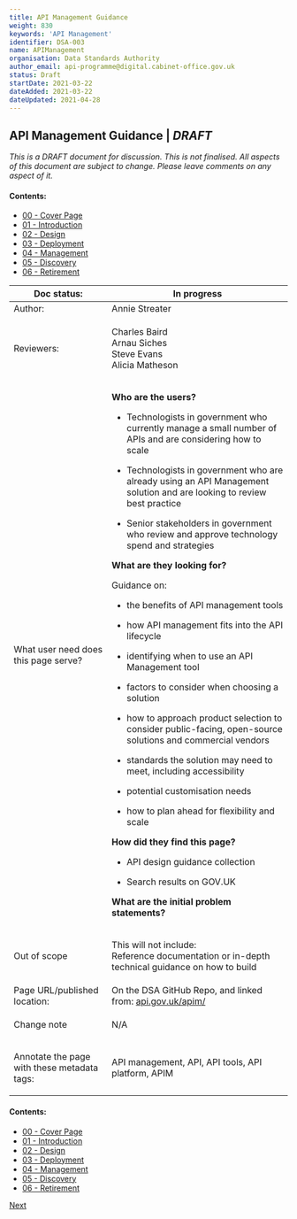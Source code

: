 ```yaml
---
title: API Management Guidance
weight: 830
keywords: 'API Management'
identifier: DSA-003
name: APIManagement
organisation: Data Standards Authority
author_email: api-programme@digital.cabinet-office.gov.uk
status: Draft
startDate: 2021-03-22
dateAdded: 2021-03-22
dateUpdated: 2021-04-28
---
```



## API Management Guidance | *DRAFT*


_This is a DRAFT document for discussion. This is not finalised. All aspects of this document are subject to change. Please leave comments on any aspect of it._

#### Contents:
- [00 - Cover Page](index.html)
- [01 - Introduction](APIM-Introduction.html)
- [02 - Design](APIM-Design.html)
- [03 - Deployment](APIM-Deployment.html)
- [04 - Management](APIM-Management.html)
- [05 - Discovery](APIM-Discovery.html)
- [06 - Retirement](APIM-Retirement.html)

<table>
<thead>
<tr class="header">
<th>Doc status:</th>
<th>In progress</th>
</tr>
</thead>
<tbody>
<tr class="odd">
<td>Author:</td>
<td>Annie Streater</td>
</tr>
<tr class="even">
<td>Reviewers:</td>
<td><p> Charles Baird<br>
Arnau Siches<br>
Steve Evans<br>
Alicia Matheson</p></td>
</tr>
<tr class="odd">
<td>What user need does this page serve?</td>
<td><p><strong>Who are the users?</strong></p>
<ul>
<li><p>Technologists in government who currently manage a small number of APIs and are considering how to scale</p></li>
<li><p>Technologists in government who are already using an API Management solution and are looking to review best practice</p></li>
<li><p>Senior stakeholders in government who review and approve technology spend and strategies</p></li>
</ul>
<p><strong>What are they looking for?</strong></p>
<p>Guidance on:</p>
<ul>
<li><p>the benefits of API management tools</p></li>
<li><p>how API management fits into the API lifecycle</p></li>
<li>identifying when to use an API Management tool</p></li>
<li>factors to consider when choosing a solution</p></li>
<li>how to approach product selection to consider public-facing, open-source solutions and commercial vendors</p></li>
<li>standards the solution may need to meet, including accessibility</p></li>
<li>potential customisation needs</p></li>
<li>how to plan ahead for flexibility and scale</p></li>
</ul>

<p><strong>How did they find this page?</strong></p>
<uL>
<li><p>API design guidance collection</p></li>
<li>Search results on GOV.UK</p></li>
</ul>


<p><strong>What are the initial problem statements?</strong></p></td>
</tr>
<tr class="even">
<td>Out of scope</td>
<td>
<p>This will not include:<br>
Reference documentation or in-depth technical guidance on how to build</p></td>
</tr>
<tr class="odd">
<td>Page URL/published location:</td>
<td>On the DSA GitHub Repo, and linked from: <a href="https://www.api.gov.uk/apim/">api.gov.uk/apim/</a></td>
</tr>
<tr class="even">
<td><p>Change note</p></td>
<td><p>N/A</p></td>
</tr>
<tr class="odd">
<td><p>Annotate the page with these metadata tags:</p></td>
<td><p>API management, API, API tools, API platform, APIM</p></td>
</tr>
</tbody>
</table>


#### Contents:
- [00 - Cover Page](index.html)
- [01 - Introduction](APIM-Introduction.html)
- [02 - Design](APIM-Design.html)
- [03 - Deployment](APIM-Deployment.html)
- [04 - Management](APIM-Management.html)
- [05 - Discovery](APIM-Discovery.html)
- [06 - Retirement](APIM-Retirement.html)


[Next](APIM-Introduction.html)
